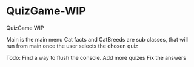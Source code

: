 # QuizGame-WIP
QuizGame  WIP

Main is the main menu
Cat facts and CatBreeds are sub classes, that will run from main once the user selects the chosen quiz

Todo: Find a way to flush the console.
Add more quizes
Fix the answers
